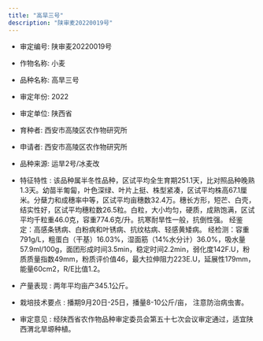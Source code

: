 ```yaml
---
title: "高旱三号"
description: "陕审麦20220019号"
---
```

* 审定编号:  陕审麦20220019号

*  作物名称:  小麦

*  品种名称:  高旱三号

*  审定年份:  2022

*  审定单位:  陕西省

* 育种者:  西安市高陵区农作物研究所

*  申请者:  西安市高陵区农作物研究所

*  品种来源:  运旱2号/冰麦改

*  特征特性 : 
该品种属半冬性品种，区试平均全生育期251.1天，比对照品种晚熟1.3天。幼苗半匍匐，叶色深绿、叶片上挺、株型紧凑，区试平均株高67.1厘米。分蘖力和成穗率中等，区试平均亩穗数32.4万。穗长方形，短芒、白壳，结实性好，区试平均穗粒数26.5粒。白粒，大小均匀，硬质，成熟饱满，区试平均千粒重46.0克，容重774.6克/升。抗寒耐旱性一般，抗倒性强。
经鉴定：高感条锈病、白粉病和叶锈病、抗纹枯病、轻感黄矮病。
经检测：容重791g/L，粗蛋白（干基）16.03%，湿面筋（14%水分计）36.0%，吸水量57.9ml/100g，面团形成时间3.5min，稳定时间2.2min，弱化度142F.U，粉质质量指数49mm，粉质评价值46，最大拉伸阻力223E.U，延展性179mm，能量60cm2，R/E比值1.2。
 
*  产量表现 : 
两年平均亩产345.1公斤。

*  栽培技术要点 : 
播期9月20日-25日，播量8-10公斤/亩， 注意防治病虫害。

*  审定意见 : 
经陕西省农作物品种审定委员会第五十七次会议审定通过，适宜陕西渭北旱塬种植。
